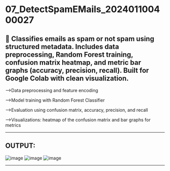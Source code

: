 # 07_DetectSpamEMails_202401100400027
📧 Classifies emails as spam or not spam using structured metadata. Includes data preprocessing, Random Forest training, confusion matrix heatmap, and metric bar graphs (accuracy, precision, recall). Built for Google Colab with clean visualization.
-------------------------------------------------------------------------------------------------------------------------
-->Data preprocessing and feature encoding

-->Model training with Random Forest Classifier

-->Evaluation using confusion matrix, accuracy, precision, and recall

-->Visualizations: heatmap of the confusion matrix and bar graphs for metrics

--------------------------------------------------------------------------------------------------------------------------
 OUTPUT:
--------------------------------------------------------------------------------------------------------------------------

![image](https://github.com/user-attachments/assets/6b8e5778-5284-453f-ab2d-f3582795ac3e)
![image](https://github.com/user-attachments/assets/a9c08b9c-cf20-4083-84e8-69ddc0bd82aa)
![image](https://github.com/user-attachments/assets/71e4b194-35d4-47d0-b4a0-84b83d6ce1f9)

--------------------------------------------------------------------------------------------------------------------------
